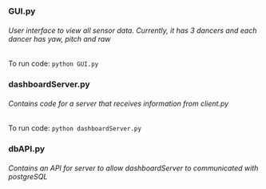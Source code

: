 ### GUI.py 
###### *User interface to view all sensor data. Currently, it has 3 dancers and each dancer has yaw, pitch and raw*
To run code:
`python GUI.py`


### dashboardServer.py
###### *Contains code for a server that receives information from client.py*
To run code:
`python dashboardServer.py`

### dbAPI.py
###### *Contains an API for server to allow dashboardServer to communicated with postgreSQL*

